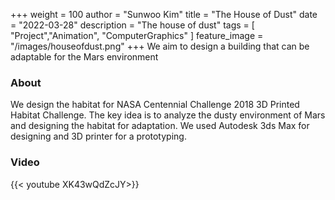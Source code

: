 +++
weight = 100
author = "Sunwoo Kim"
title = "The House of Dust"
date = "2022-03-28"
description = "The house of dust"
tags = [
    "Project","Animation", "ComputerGraphics"
]
feature_image = "/images/houseofdust.png"
+++
We aim to design a building that can be adaptable for the Mars environment
<!--more-->

### About
We design the habitat for NASA Centennial Challenge 2018 3D Printed Habitat Challenge. The key idea is to analyze the dusty environment of Mars and designing the habitat for adaptation. We used Autodesk 3ds Max for designing and 3D printer for a prototyping.

### Video

{{< youtube XK43wQdZcJY>}}

